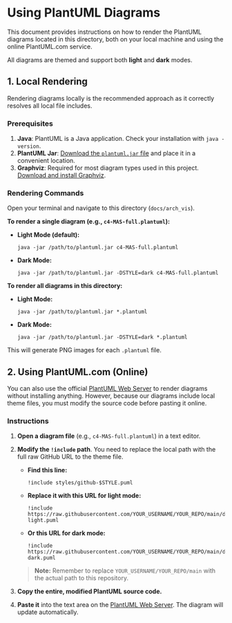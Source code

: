 # Using PlantUML Diagrams

This document provides instructions on how to render the PlantUML diagrams located in this directory, both on your local machine and using the online PlantUML.com service.

All diagrams are themed and support both **light** and **dark** modes.

## 1. Local Rendering

Rendering diagrams locally is the recommended approach as it correctly resolves all local file includes.

### Prerequisites

1. **Java**: PlantUML is a Java application. Check your installation with `java -version`.
2. **PlantUML Jar**: [Download the `plantuml.jar` file](https://plantuml.com/download) and place it in a convenient location.
3. **Graphviz**: Required for most diagram types used in this project. [Download and install Graphviz](https://graphviz.org/download/).

### Rendering Commands

Open your terminal and navigate to this directory (`docs/arch_vis`).

**To render a single diagram (e.g., `c4-MAS-full.plantuml`):**

* **Light Mode (default):**

    ```shell
    java -jar /path/to/plantuml.jar c4-MAS-full.plantuml
    ```

* **Dark Mode:**

    ```shell
    java -jar /path/to/plantuml.jar -DSTYLE=dark c4-MAS-full.plantuml
    ```

**To render all diagrams in this directory:**

* **Light Mode:**

    ```shell
    java -jar /path/to/plantuml.jar *.plantuml
    ```

* **Dark Mode:**

    ```shell
    java -jar /path/to/plantuml.jar -DSTYLE=dark *.plantuml
    ```

This will generate PNG images for each `.plantuml` file.

## 2. Using PlantUML.com (Online)

You can also use the official [PlantUML Web Server](http://www.plantuml.com/plantuml) to render diagrams without installing anything. However, because our diagrams include local theme files, you must modify the source code before pasting it online.

### Instructions

1. **Open a diagram file** (e.g., `c4-MAS-full.plantuml`) in a text editor.
2. **Modify the `!include` path**. You need to replace the local path with the full raw GitHub URL to the theme file.

    * **Find this line:**

        ```plantuml
        !include styles/github-$STYLE.puml
        ```

    * **Replace it with this URL for light mode:**

        ```plantuml
        !include https://raw.githubusercontent.com/YOUR_USERNAME/YOUR_REPO/main/docs/arch_vis/styles/github-light.puml
        ```

    * **Or this URL for dark mode:**
  
        ```plantuml
        !include https://raw.githubusercontent.com/YOUR_USERNAME/YOUR_REPO/main/docs/arch_vis/styles/github-dark.puml
        ```

    > **Note:** Remember to replace `YOUR_USERNAME/YOUR_REPO/main` with the actual path to this repository.

3. **Copy the entire, modified PlantUML source code.**
4. **Paste it** into the text area on the [PlantUML Web Server](http://www.plantuml.com/plantuml). The diagram will update automatically.
